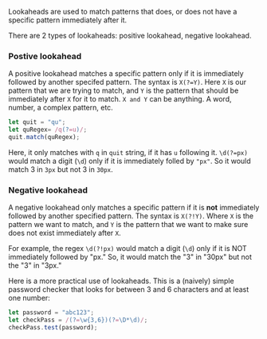 Lookaheads are used to match patterns that does, or does not have a specific pattern immediately after it. 

There are 2 types of lookaheads: positive lookahead, negative lookahead. 

### Postive lookahead
A positive lookahead matches a specific pattern only if it is immediately followed by another specifed pattern. 
The syntax is `X(?=Y)`. Here `X` is our pattern that we are trying to match, and `Y` is the pattern that should be immediately after `X` for it to match. `X and Y` can be anything. A word, number, a complex pattern, etc.
```js
let quit = "qu";
let quRegex= /q(?=u)/;
quit.match(quRegex);
```
Here, it only matches with `q` in `quit` string, if it has `u` following it. 
`\d(?=px)` would match a digit (`\d`) only if it is immediately folled by `"px"`. So it would match 3 in `3px` but not 3 in `30px`. 

### Negative lookahead
A negative lookahead only matches a specific pattern if it is **not** immediately followed by another specified pattern. 
The syntax is  `X(?!Y)`. Where `X` is the pattern we want to match, and `Y` is the pattern that we want to make sure does not exist immediately after `X`.

For example, the regex `\d(?!px)` would match a digit (`\d`) only if it is NOT immediately followed by "px." So, it would match the "3" in "30px" but not the "3" in "3px."

Here is a more practical use of lookaheads. 
This is a (naively) simple password checker that looks for between 3 and 6 characters and at least one number:
```js
let password = "abc123";
let checkPass = /(?=\w{3,6})(?=\D*\d)/;
checkPass.test(password);
```
